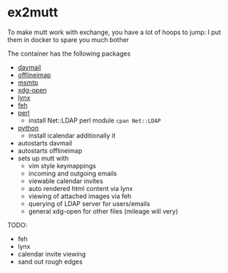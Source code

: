 # ex2mutt
To make mutt work with exchange, you have a lot of hoops to jump:
I put them in docker to spare you much bother


The container has the following packages
  - [davmail](http://davmail.sourceforge.net/)
  - [offlineimap](http://www.offlineimap.org/)
  - [msmtp](http://msmtp.sourceforge.net/)
  - [xdg-open](https://linux.die.net/man/1/xdg-open)
  - [lynx](http://lynx.browser.org/)
  - [feh](https://feh.finalrewind.org/)
  - [perl](https://www.perl.org/)
    - install Net::LDAP perl module `cpan Net::LDAP`
  - [python](https://www.python.org/)
    - install icalendar
additionally it
  - autostarts davmail
  - autostarts offlineimap
  - sets up mutt with
    - vim style keymappings
    - incoming and outgoing emails
    - viewable calendar invites
    - auto rendered html content via lynx
    - viewing of attached images via feh
    - querying of LDAP server for users/emails
    - general xdg-open for other files (mileage will very)

TODO:
  - feh
  - lynx
  - calendar invite viewing
  - sand out rough edges
